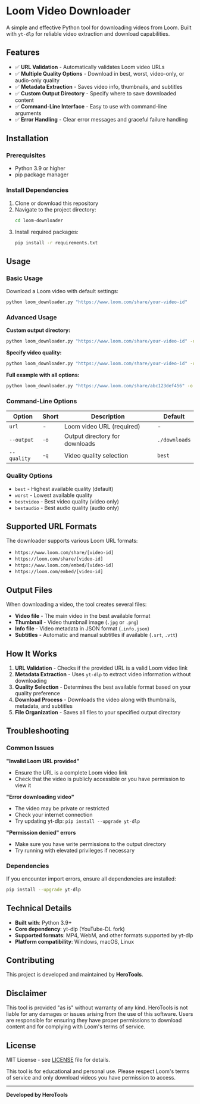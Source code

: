 # Loom Video Downloader

A simple and effective Python tool for downloading videos from Loom. Built with `yt-dlp` for reliable video extraction and download capabilities.

## Features

- ✅ **URL Validation** - Automatically validates Loom video URLs
- ✅ **Multiple Quality Options** - Download in best, worst, video-only, or audio-only quality
- ✅ **Metadata Extraction** - Saves video info, thumbnails, and subtitles
- ✅ **Custom Output Directory** - Specify where to save downloaded content
- ✅ **Command-Line Interface** - Easy to use with command-line arguments
- ✅ **Error Handling** - Clear error messages and graceful failure handling

## Installation

### Prerequisites
- Python 3.9 or higher
- pip package manager

### Install Dependencies

1. Clone or download this repository
2. Navigate to the project directory:
   ```bash
   cd loom-downloader
   ```
3. Install required packages:
   ```bash
   pip install -r requirements.txt
   ```

## Usage

### Basic Usage

Download a Loom video with default settings:
```bash
python loom_downloader.py "https://www.loom.com/share/your-video-id"
```

### Advanced Usage

**Custom output directory:**
```bash
python loom_downloader.py "https://www.loom.com/share/your-video-id" -o "/path/to/downloads"
```

**Specify video quality:**
```bash
python loom_downloader.py "https://www.loom.com/share/your-video-id" -q best
```

**Full example with all options:**
```bash
python loom_downloader.py "https://www.loom.com/share/abc123def456" -o "./my_videos" -q bestvideo
```

### Command-Line Options

| Option | Short | Description | Default |
|--------|-------|-------------|---------|
| `url` | - | Loom video URL (required) | - |
| `--output` | `-o` | Output directory for downloads | `./downloads` |
| `--quality` | `-q` | Video quality selection | `best` |

### Quality Options

- `best` - Highest available quality (default)
- `worst` - Lowest available quality
- `bestvideo` - Best video quality (video only)
- `bestaudio` - Best audio quality (audio only)

## Supported URL Formats

The downloader supports various Loom URL formats:
- `https://www.loom.com/share/[video-id]`
- `https://loom.com/share/[video-id]` 
- `https://www.loom.com/embed/[video-id]`
- `https://loom.com/embed/[video-id]`

## Output Files

When downloading a video, the tool creates several files:

- **Video file** - The main video in the best available format
- **Thumbnail** - Video thumbnail image (`.jpg` or `.png`)
- **Info file** - Video metadata in JSON format (`.info.json`)
- **Subtitles** - Automatic and manual subtitles if available (`.srt`, `.vtt`)

## How It Works

1. **URL Validation** - Checks if the provided URL is a valid Loom video link
2. **Metadata Extraction** - Uses `yt-dlp` to extract video information without downloading
3. **Quality Selection** - Determines the best available format based on your quality preference  
4. **Download Process** - Downloads the video along with thumbnails, metadata, and subtitles
5. **File Organization** - Saves all files to your specified output directory

## Troubleshooting

### Common Issues

**"Invalid Loom URL provided"**
- Ensure the URL is a complete Loom video link
- Check that the video is publicly accessible or you have permission to view it

**"Error downloading video"**  
- The video may be private or restricted
- Check your internet connection
- Try updating yt-dlp: `pip install --upgrade yt-dlp`

**"Permission denied" errors**
- Make sure you have write permissions to the output directory
- Try running with elevated privileges if necessary

### Dependencies

If you encounter import errors, ensure all dependencies are installed:
```bash
pip install --upgrade yt-dlp
```

## Technical Details

- **Built with**: Python 3.9+
- **Core dependency**: yt-dlp (YouTube-DL fork)
- **Supported formats**: MP4, WebM, and other formats supported by yt-dlp
- **Platform compatibility**: Windows, macOS, Linux

## Contributing

This project is developed and maintained by **HeroTools**.

## Disclaimer

This tool is provided "as is" without warranty of any kind. HeroTools is not liable for any damages or issues arising from the use of this software. Users are responsible for ensuring they have proper permissions to download content and for complying with Loom's terms of service.

## License

MIT License - see [LICENSE](LICENSE) file for details.

This tool is for educational and personal use. Please respect Loom's terms of service and only download videos you have permission to access.

---

**Developed by HeroTools**